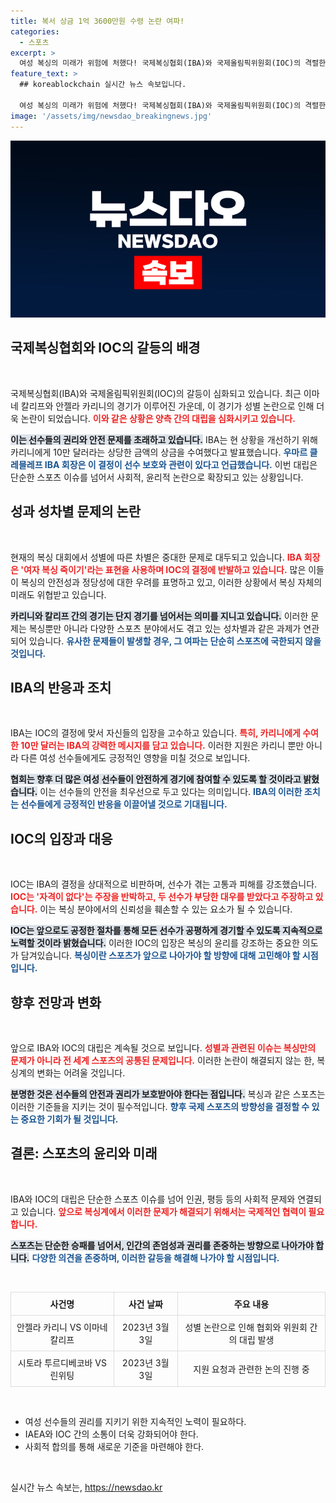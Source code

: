 ```yaml
---
title: 복서 상금 1억 3600만원 수령 논란 여파!
categories:
  - 스포츠
excerpt: >
  여성 복싱의 미래가 위험에 처했다! 국제복싱협회(IBA)와 국제올림픽위원회(IOC)의 격렬한 충돌 속에서, IBA는 여자 선수 보호를 외치며 10만 달러 상금을 수여했다. 이 갈등의 이면을 함께 살펴보자!
feature_text: >
  ## koreablockchain 실시간 뉴스 속보입니다.

  여성 복싱의 미래가 위험에 처했다! 국제복싱협회(IBA)와 국제올림픽위원회(IOC)의 격렬한 충돌 속에서, IBA는 여자 선수 보호를 외치며 10만 달러 상금을 수여했다. 이 갈등의 이면을 함께 살펴보자!
image: '/assets/img/newsdao_breakingnews.jpg'
---
```


<p><img src="/assets/img/newsdao_breakingnews.jpg" alt="koreablockchain 속보" /></p>

<h2 data-ke-size="size26">국제복싱협회와 IOC의 갈등의 배경</h2>

<p data-ke-size="size16">&nbsp;</p> 

<p>국제복싱협회(IBA)와 국제올림픽위원회(IOC)의 갈등이 심화되고 있습니다. 최근 이마네 칼리프와 안젤라 카리니의 경기가 이루어진 가운데, 이 경기가 성별 논란으로 인해 더욱 논란이 되었습니다. <b><span style="color: #ee2323;">이와 같은 상황은 양측 간의 대립을 심화시키고 있습니다.</span></b> </p>

<p><b><span style="background-color: #21538527;">이는 선수들의 권리와 안전 문제를 초래하고 있습니다.</span></b> IBA는 현 상황을 개선하기 위해 카리니에게 10만 달러라는 상당한 금액의 상금을 수여했다고 발표했습니다. <b><span style="color: #1a5490;">우마르 클레믈레프 IBA 회장은 이 결정이 선수 보호와 관련이 있다고 언급했습니다.</span></b> 이번 대립은 단순한 스포츠 이슈를 넘어서 사회적, 윤리적 논란으로 확장되고 있는 상황입니다. </p>

<h2 data-ke-size="size26">성과 성차별 문제의 논란</h2>

<p data-ke-size="size16">&nbsp;</p> 

<p>현재의 복싱 대회에서 성별에 따른 차별은 중대한 문제로 대두되고 있습니다. <b><span style="color: #ee2323;">IBA 회장은 '여자 복싱 죽이기'라는 표현을 사용하며 IOC의 결정에 반발하고 있습니다.</span></b> 많은 이들이 복싱의 안전성과 정당성에 대한 우려를 표명하고 있고, 이러한 상황에서 복싱 자체의 미래도 위협받고 있습니다. </p>

<p><b><span style="background-color: #21538527;">카리니와 칼리프 간의 경기는 단지 경기를 넘어서는 의미를 지니고 있습니다.</span></b> 이러한 문제는 복싱뿐만 아니라 다양한 스포츠 분야에서도 겪고 있는 성차별과 같은 과제가 연관되어 있습니다. <b><span style="color: #1a5490;">유사한 문제들이 발생할 경우, 그 여파는 단순히 스포츠에 국한되지 않을 것입니다.</span></b></p>

<h2 data-ke-size="size26">IBA의 반응과 조치</h2>

<p data-ke-size="size16">&nbsp;</p> 

<p>IBA는 IOC의 결정에 맞서 자신들의 입장을 고수하고 있습니다. <b><span style="color: #ee2323;">특히, 카리니에게 수여한 10만 달러는 IBA의 강력한 메시지를 담고 있습니다.</span></b> 이러한 지원은 카리니 뿐만 아니라 다른 여성 선수들에게도 긍정적인 영향을 미칠 것으로 보입니다. </p>

<p><b><span style="background-color: #21538527;">협회는 향후 더 많은 여성 선수들이 안전하게 경기에 참여할 수 있도록 할 것이라고 밝혔습니다.</span></b> 이는 선수들의 안전을 최우선으로 두고 있다는 의미입니다. <b><span style="color: #1a5490;">IBA의 이러한 조치는 선수들에게 긍정적인 반응을 이끌어낼 것으로 기대됩니다.</span></b></p>

<h2 data-ke-size="size26">IOC의 입장과 대응</h2>

<p data-ke-size="size16">&nbsp;</p> 

<p>IOC는 IBA의 결정을 상대적으로 비판하며, 선수가 겪는 고통과 피해를 강조했습니다. <b><span style="color: #ee2323;">IOC는 '자격이 없다'는 주장을 반박하고, 두 선수가 부당한 대우를 받았다고 주장하고 있습니다.</span></b> 이는 복싱 분야에서의 신뢰성을 훼손할 수 있는 요소가 될 수 있습니다.</p>

<p><b><span style="background-color: #21538527;">IOC는 앞으로도 공정한 절차를 통해 모든 선수가 공평하게 경기할 수 있도록 지속적으로 노력할 것이라 밝혔습니다.</span></b> 이러한 IOC의 입장은 복싱의 윤리를 강조하는 중요한 의도가 담겨있습니다. <b><span style="color: #1a5490;">복싱이란 스포츠가 앞으로 나아가야 할 방향에 대해 고민해야 할 시점입니다.</span></b></p>

<h2 data-ke-size="size26">향후 전망과 변화</h2>

<p data-ke-size="size16">&nbsp;</p> 

<p>앞으로 IBA와 IOC의 대립은 계속될 것으로 보입니다. <b><span style="color: #ee2323;">성별과 관련된 이슈는 복싱만의 문제가 아니라 전 세계 스포츠의 공통된 문제입니다.</span></b> 이러한 논란이 해결되지 않는 한, 복싱계의 변화는 어려울 것입니다.</p>

<p><b><span style="background-color: #21538527;">분명한 것은 선수들의 안전과 권리가 보호받아야 한다는 점입니다.</span></b> 복싱과 같은 스포츠는 이러한 기준들을 지키는 것이 필수적입니다. <b><span style="color: #1a5490;">향후 국제 스포츠의 방향성을 결정할 수 있는 중요한 기회가 될 것입니다.</span></b> </p>

<h2 data-ke-size="size26">결론: 스포츠의 윤리와 미래</h2>

<p data-ke-size="size16">&nbsp;</p> 

<p>IBA와 IOC의 대립은 단순한 스포츠 이슈를 넘어 인권, 평등 등의 사회적 문제와 연결되고 있습니다. <b><span style="color: #ee2323;">앞으로 복싱계에서 이러한 문제가 해결되기 위해서는 국제적인 협력이 필요합니다.</span></b> </p>

<p><b><span style="background-color: #21538527;">스포츠는 단순한 승패를 넘어서, 인간의 존엄성과 권리를 존중하는 방향으로 나아가야 합니다.</span></b> <b><span style="color: #1a5490;">다양한 의견을 존중하며, 이러한 갈등을 해결해 나가야 할 시점입니다.</span></b> </p>

<p data-ke-size="size16">&nbsp;</p> 

<table style="width: 100%; border-collapse: collapse;">
    <tr>
        <th style="border: 1px solid #dddddd; text-align: center; padding: 8px;"><b>사건명</b></th>
        <th style="border: 1px solid #dddddd; text-align: center; padding: 8px;"><b>사건 날짜</b></th>
        <th style="border: 1px solid #dddddd; text-align: center; padding: 8px;"><b>주요 내용</b></th>
    </tr>
    <tr>
        <td style="border: 1px solid #dddddd; text-align: center; padding: 8px;">안젤라 카리니 VS 이마네 칼리프</td>
        <td style="border: 1px solid #dddddd; text-align: center; padding: 8px;">2023년 3월 3일</td>
        <td style="border: 1px solid #dddddd; text-align: center; padding: 8px;">성별 논란으로 인해 협회와 위원회 간의 대립 발생</td>
    </tr>
    <tr>
        <td style="border: 1px solid #dddddd; text-align: center; padding: 8px;">시토라 투르디베코바 VS 린위팅</td>
        <td style="border: 1px solid #dddddd; text-align: center; padding: 8px;">2023년 3월 3일</td>
        <td style="border: 1px solid #dddddd; text-align: center; padding: 8px;">지원 요청과 관련한 논의 진행 중</td>
    </tr>
</table>

<p data-ke-size="size16">&nbsp;</p> 

<ul>
    <li>여성 선수들의 권리를 지키기 위한 지속적인 노력이 필요하다.</li>
    <li>IAEA와 IOC 간의 소통이 더욱 강화되어야 한다.</li>
    <li>사회적 합의를 통해 새로운 기준을 마련해야 한다.</li>
</ul>

<p data-ke-size="size16">&nbsp;</p> 
실시간 뉴스 속보는, <a href="https://newsdao.kr" rel="dofollow">https://newsdao.kr</a>


